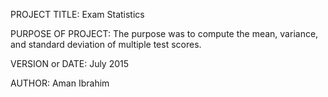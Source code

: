 PROJECT TITLE: Exam Statistics

PURPOSE OF PROJECT: The purpose was to compute the mean, variance, and standard deviation of multiple test scores.

VERSION or DATE: July 2015

AUTHOR: Aman Ibrahim
